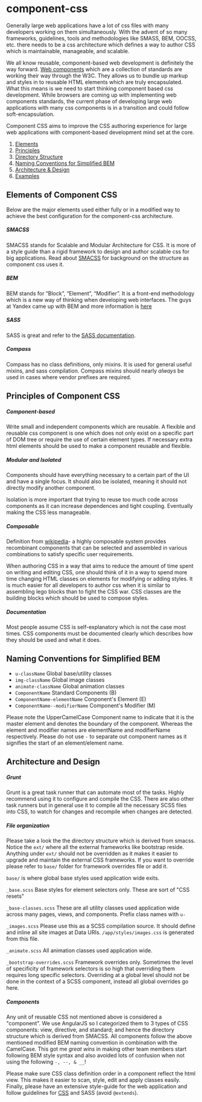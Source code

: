 component-css
=============

Generally large web applications have a lot of css files with many developers working on them simultaneously. With the advent of so many frameworks, guidelines, tools and methodologies like SMASS, BEM, OOCSS, etc. there needs to be a css architecture which defines a way to author CSS which is maintainable, manageable, and scalable. 

We all know reusable, component-based web development is definitely the way forward. [Web components](http://css-tricks.com/modular-future-web-components/)  which are a collection of standards are working their way through the W3C.  They allows us to bundle up markup and styles in to reusable HTML elements which are truly encapsulated. What this means is we need to start thinking component based css development. While browsers are coming up with implementing web components standards, the current phase of developing large web applications with many css components is in a transition and could follow soft-encapsulation.

Component CSS aims to improve the CSS authoring experience for large web applications with component-based development mind set at the core. 


1. [Elements](#elements)
2. [Principles](#principles)
3. [Directory Structure](#directory)
4. [Naming Conventions for Simplified BEM ](#naming)
5. [Architecture & Design](#architecture)
6. [Examples](#examples)


<a name="elements"></a>
## Elements of Component CSS 

Below are the major elements used either fully or in a modified way to achieve the best configuration for the component-css architecture. 


##### SMACSS
SMACSS stands for Scalable and Modular Architecture for CSS. It is more of a style guide than a rigid framework to design and author scalable css for big applications. Read about [SMACSS](http://smacss.com) for background on the structure as component css uses it. 
 

##### BEM
BEM stands for “Block”, “Element”, “Modifier”. It is a front-end methodology which is a new way of thinking when developing web interfaces. The guys at Yandex came up with BEM and more information is  [here](http://csswizardry.com/2013/01/mindbemding-getting-your-head-round-bem-syntax/)

##### SASS
SASS is great and refer to the [SASS documentation](http://sass-lang.com/documentation/file.SASS_REFERENCE.html).


##### Compass
  Compass has no class definitions, only mixins. It is used for general useful mixins, and sass compilation.
  Compass mixins should nearly *always* be used in cases where vendor prefixes are required.


<a name="principles"></a>
## Principles of Component CSS  

##### Component-based
Write small and independent components which are reusable. A flexible and reusable css component is one which does not only exist on a specific part of DOM tree or require the use of certain element types. If necessary extra html elements should be used to make a component reusable and flexible. 

##### Modular and Isolated
Components should have everything necessary to a certain part of the UI and have a single focus. It should also be isolated, meaning it should not directly modify another component.  

Isolation is more important that trying to reuse too much code across components as it can increase dependences and tight coupling. Eventually making the CSS less manageable. 

##### Composable
Definition from [wikipedia](http://en.wikipedia.org/wiki/Composability)- a highly composable system provides recombinant components that can be selected and assembled in various combinations to satisfy specific user requirements. 

When authoring CSS in a way that aims to reduce the amount of time spent on writing and editing CSS, one should think of it in a way to spend more time changing HTML classes on elements for modifying or adding styles. It is much easier for all developers to author css when it is similar to assembling lego blocks than to fight the CSS war. CSS classes are the building blocks which should be used to compose styles. 

##### Documentation
Most people assume CSS is self-explanatory which is not the case most times. CSS components must be documented clearly which describes how they should be used and what it does. 


<a name="naming"></a>
## Naming Conventions for Simplified BEM
 - `u-className` Global base/utility classes
 - `img-className` Global image classes
 - `animate-className` Global animation classes
 - `ComponentName` Standard Components (B)
 - `ComponentName-elementName` Conponent's Element (E)
 - `ComponentName--modifierName` Component's Modifier (M)
 
Please note the UpperCamelCase Component name to indicate that it is the master element and denotes the boundary of the component. Whereas the element and modifier names are elementName and modifierName respectively. Please do not use <code>-</code> to separate out component names as it signifies the start of an element/element name.


<a name="architecture"></a>
## Architecture and Design

##### Grunt 
Grunt is a great task runner that can automate most of the tasks. Highly recommend using it to configure and compile the CSS. There are also other task runners but in general use it to compile all the necessary SCSS files into CSS, to watch for changes and recompile when changes are detected. 

##### File organization
Please take a look the the directory structure which is derived from smacss. Notice the <code>ext/</code> where all the external frameworks like bootstrap reside. Anything under <code>ext/</code> should not be overridden as it makes it easier to upgrade and maintain the external CSS frameworks. If you want to override please refer to <code>base/</code> folder for framework overrides file or add it. 

<code>base/</code> is where global base styles used application wide exits.
     
<code>_base.scss</code> Base styles for element selectors only. These are sort of "CSS resets" 

<code>_base-classes.scss</code> These are all utility classes used application wide across many pages, views, and components. Prefix class names with <code>u-</code>

<code>_images.scss</code> Please use this as a SCSS compilation source. It should define and inline all site images at Data URIs. <code>/app/styles/images.css</code> is generated from this file.

<code>_animate.scss</code> All animation classes used application wide. 

<code>_bootstrap-overrides.scss</code> Framework overrides only. Sometimes the level of specificity of framework selectors is so high that overriding them requires long specific selectors. Overriding at a global level should not be done in the context of a SCSS component, instead all global overrides go here.

##### Components
Any unit of reusable CSS not mentioned above is considered a "component". We use AngularJS so I categorized them to 3 types of CSS components: view, directive, and standard; and hence the directory structure which is derived from SMACSS. All components follow the above mentioned modified BEM naming convention in combination with the CamelCase. This got me *great wins* in making other team members start following BEM style syntax and also avoided lots of confusion when not using the following <code>-, --, & __</code>!


Please make sure CSS class definition order in a component reflect the html view. This makes it easier to scan, style, edit and apply classes easily. Finally, please have an extensive style-guide for the web application and follow guidelines for [CSS](https://google-styleguide.googlecode.com/svn/trunk/htmlcssguide.xml) and SASS (avoid <code>@extends</code>).
